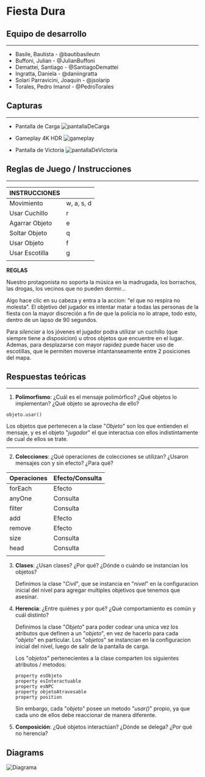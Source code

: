 # Fiesta Dura
## Equipo de desarrollo
---

- Basile, Bautista - @bautibasileutn
- Buffoni, Julian - @JulianBuffoni
- Demattei, Santiago - @SantiagoDemattei
- Ingratta, Daniela - @daniingratta
- Solari Parravicini, Joaquin - @jsolarip
- Torales, Pedro Imanol - @PedroTorales
## Capturas
---

- Pantalla de Carga
![pantallaDeCarga](https://imgur.com/RbzasyD.png)

- Gameplay 4K HDR
![gameplay](https://imgur.com/R9yyIs1.png)

- Pantalla de Victoria
![pantallaDeVictoria](https://imgur.com/umRjuwJ.png)

## Reglas de Juego / Instrucciones
---

|INSTRUCCIONES               |            |
|---------------|------------|
|Movimiento     | w, a, s, d |
|Usar Cuchillo  |     r      |
|Agarrar Objeto |     e      |
|Soltar Objeto  |     q      |
|Usar Objeto    |     f      |
|Usar Escotilla |     g      |
|               |            |

**REGLAS**

Nuestro protagonista no soporta la música en la madrugada, los borrachos, las drogas, los vecinos que no pueden dormir…

Algo hace clic en su cabeza y entra a la accion: "el que no respira no molesta".
El objetivo del jugador es intentar matar a todas las personas de la fiesta con la mayor discreción a fin de que la policía no lo atrape, todo esto, dentro de un lapso de 90 segundos.

Para *silenciar* a los jóvenes el jugador podra utilizar un cuchillo (que siempre tiene a disposicion) u otros objetos que encuentre en el lugar. Ademas, para desplazarse con mayor rapidez puede hacer uso de escotillas, que le permiten moverse intantanseamente entre 2 posiciones del mapa.
## Respuestas teóricas
---

1. **Polimorfismo**: ¿Cuál es el mensaje polimórfico? ¿Qué objetos lo implementan? ¿Qué objeto se aprovecha de ello?

```wollok
objeto.usar()
```

Los objetos que pertenecen a la clase "*Objeto*" son los que entienden el mensaje, y es el objeto "*jugador*" el que interactua con ellos indistintamente de cual de ellos se trate.

---
2. **Colecciones**: ¿Qué operaciones de colecciones se utilizan? ¿Usaron mensajes con y sin efecto? ¿Para qué?

|Operaciones|Efecto/Consulta|
|-----------|---------------|
|forEach    |Efecto         |
|anyOne     |Consulta       |
|filter     |Consulta       |
|add        |Efecto         |
|remove     |Efecto         |
|size       |Consulta       |
|head       |Consulta       |
|           |               |


3. **Clases**: ¿Usan clases? ¿Por qué? ¿Dónde o cuándo se instancian los objetos?

    Definimos la clase "*Civil*", que se instancia en "*nivel*" en la configuracion inicial del nivel para agregar multiples objetivos que tenemos que asesinar.

4. **Herencia**: ¿Entre quiénes y por qué? ¿Qué comportamiento es común y cuál distinto?

    Definimos la clase "*Objeto*" para poder codear una unica vez los atributos que definen a un "*objeto*", en vez de hacerlo para cada "*objeto*" en particular.
    Los "*objetos*" se instancian en la configuracion inicial del nivel, luego de salir de la pantalla de carga.

    Los "*objetos*" pertenecientes a la clase comparten los siguientes atributos / metodos:
    ```wollok
    property esObjeto
    property esInteractuable
    property esNPC
    property objetoAtravesable
    property position
    ```
    Sin embargo, cada "*objeto*" posee un metodo "*usar()*" propio, ya que cada uno de ellos debe reaccionar de manera diferente.

1. **Composición**: ¿Qué objetos interactúan? ¿Dónde se delega? ¿Por qué no herencia?

## Diagrams

![Diagrama](https://imgur.com/MYnJHNH.png)